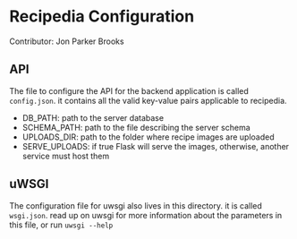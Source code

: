 # Recipedia Configuration
Contributor: Jon Parker Brooks

## API
The file to configure the API for the backend application
is called `config.json`. it contains all the valid key-value
pairs applicable to recipedia.
- DB_PATH: path to the server database
- SCHEMA_PATH: path to the file describing the server schema
- UPLOADS_DIR: path to the folder where recipe images are uploaded
- SERVE_UPLOADS: if true Flask will serve the images, otherwise, another service must host them

## uWSGI
The configuration file for uwsgi also lives in this directory. it
is called `wsgi.json`. read up on uwsgi for more information about
the parameters in this file, or run `uwsgi --help`
